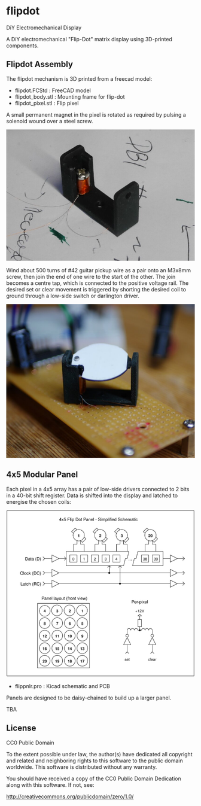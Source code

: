 # flipdot

DiY Electromechanical Display

A DiY electromechanical "Flip-Dot" matrix 
display using 3D-printed components.

## Flipdot Assembly

The flipdot mechanism is 3D printed from a freecad model:

 - flipdot.FCStd : FreeCAD model
 - flipdot_body.stl : Mounting frame for flip-dot
 - flipdot_pixel.stl : Flip pixel

A small permanent magnet in the pixel is rotated as required by
pulsing a solenoid wound over a steel screw.

![Test Coil](testcoil.jpg "Test Coil Assembly")

Wind about 500 turns of #42 guitar pickup wire as a pair onto
an M3x8mm screw, then join the end of one wire to the start of the
other. The join becomes a centre tap, which is connected to the positive
voltage rail. The desired set or clear movement is triggered by
shorting the desired coil to ground through a low-side switch
or darlington driver.

![Prototype Test Assembly](prototype.jpg "Testing Prototype")

## 4x5 Modular Panel

Each pixel in a 4x5 array has a pair of low-side drivers connected
to 2 bits in a 40-bit shift register. Data is shifted into the display
and latched to energise the chosen coils:

![Block Diagram](flippnlr_block.svg "Simplified Schematic")

 - flippnlr.pro : Kicad schematic and PCB

Panels are designed to be daisy-chained to build up a larger panel.

TBA

## License

CC0 Public Domain

To the extent possible under law, the author(s) have dedicated
all copyright and related and neighboring rights to this software
to the public domain worldwide. This software is distributed
without any warranty.

You should have received a copy of the CC0 Public Domain Dedication
along with this software. If not, see:

http://creativecommons.org/publicdomain/zero/1.0/

